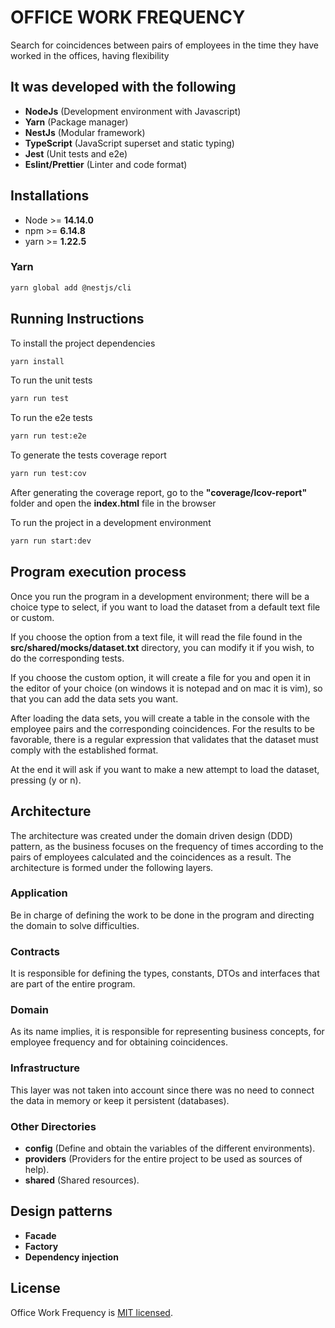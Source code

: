 # OFFICE WORK FREQUENCY

Search for coincidences between pairs of employees in the time they have worked in the offices, having flexibility

## It was developed with the following

* **NodeJs** (Development environment with Javascript)
* **Yarn** (Package manager)
* **NestJs** (Modular framework)
* **TypeScript** (JavaScript superset and static typing)
* **Jest** (Unit tests and e2e)
* **Eslint/Prettier** (Linter and code format)

## Installations

* Node >= **14.14.0**
* npm >= **6.14.8**
* yarn >= **1.22.5**

### Yarn

```bash
yarn global add @nestjs/cli
```

## Running Instructions

To install the project dependencies

```bash
yarn install
```

To run the unit tests

```bash
yarn run test
```

To run the e2e tests

```bash
yarn run test:e2e
```

To generate the tests coverage report

```bash
yarn run test:cov
```

After generating the coverage report, go to the **"coverage/lcov-report"** folder and open the **index.html** file in the browser

To run the project in a development environment

```bash
yarn run start:dev
```

## Program execution process

Once you run the program in a development environment; there will be a choice type to select, if you want to load the dataset from a default text file or custom.

If you choose the option from a text file, it will read the file found in the **src/shared/mocks/dataset.txt** directory, you can modify it if you wish, to do the corresponding tests.

If you choose the custom option, it will create a file for you and open it in the editor of your choice (on windows it is notepad and on mac it is vim), so that you can add the data sets you want.

After loading the data sets, you will create a table in the console with the employee pairs and the corresponding coincidences. For the results to be favorable, there is a regular expression that validates that the dataset must comply with the established format.

At the end it will ask if you want to make a new attempt to load the dataset, pressing (y or n).

## Architecture

The architecture was created under the domain driven design (DDD) pattern, as the business focuses on the frequency of times according to the pairs of employees calculated and the coincidences as a result. The architecture is formed under the following layers.

### Application

Be in charge of defining the work to be done in the program and directing the domain to solve difficulties.

### Contracts

It is responsible for defining the types, constants, DTOs and interfaces that are part of the entire program.

### Domain

As its name implies, it is responsible for representing business concepts, for employee frequency and for obtaining coincidences.

### Infrastructure

This layer was not taken into account since there was no need to connect the data in memory or keep it persistent (databases).

### Other Directories

* **config** (Define and obtain the variables of the different environments).
* **providers** (Providers for the entire project to be used as sources of help).
* **shared** (Shared resources).

## Design patterns

* **Facade**
* **Factory**
* **Dependency injection**

## License

Office Work Frequency is [MIT licensed](LICENSE).
